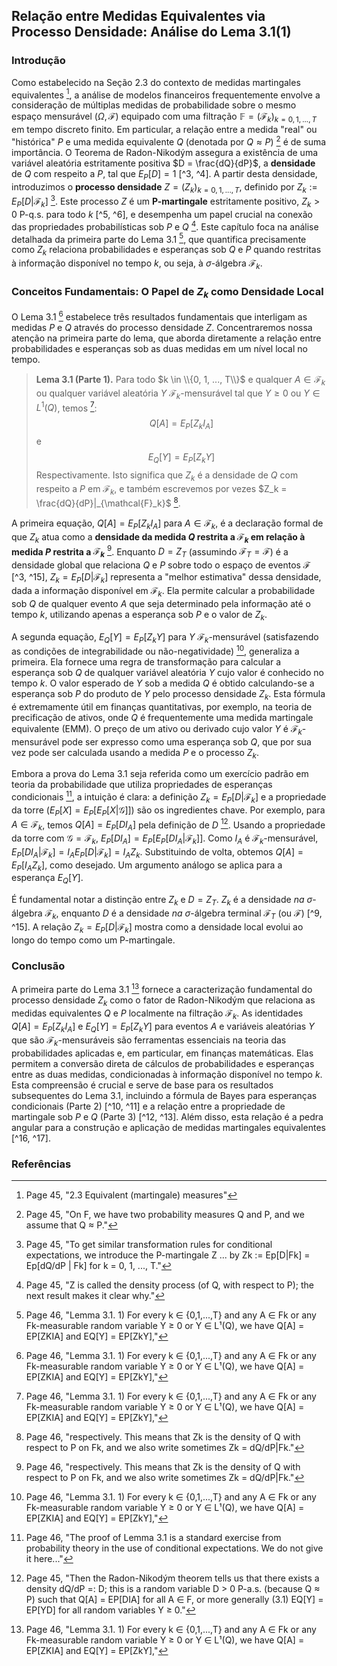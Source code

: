 ## Relação entre Medidas Equivalentes via Processo Densidade: Análise do Lema 3.1(1)

### Introdução

Como estabelecido na Seção 2.3 do contexto de medidas martingales equivalentes [^1], a análise de modelos financeiros frequentemente envolve a consideração de múltiplas medidas de probabilidade sobre o mesmo espaço mensurável $(\Omega, \mathcal{F})$ equipado com uma filtração $\mathbb{F} = (\mathcal{F}_k)_{k=0,1,...,T}$ em tempo discreto finito. Em particular, a relação entre a medida "real" ou "histórica" $P$ e uma medida equivalente $Q$ (denotada por $Q \approx P$) [^2] é de suma importância. O Teorema de Radon-Nikodým assegura a existência de uma variável aleatória estritamente positiva $D = \frac{dQ}{dP}$, a **densidade** de $Q$ com respeito a $P$, tal que $E_P[D] = 1$ [^3, ^4]. A partir desta densidade, introduzimos o **processo densidade** $Z = (Z_k)_{k=0,1,...,T}$, definido por $Z_k := E_P[D|\mathcal{F}_k]$ [^5]. Este processo $Z$ é um **P-martingale** estritamente positivo, $Z_k > 0$ P-q.s. para todo $k$ [^5, ^6], e desempenha um papel crucial na conexão das propriedades probabilísticas sob $P$ e $Q$ [^7]. Este capítulo foca na análise detalhada da primeira parte do Lema 3.1 [^8], que quantifica precisamente como $Z_k$ relaciona probabilidades e esperanças sob $Q$ e $P$ quando restritas à informação disponível no tempo $k$, ou seja, à $\sigma$-álgebra $\mathcal{F}_k$.

### Conceitos Fundamentais: O Papel de $Z_k$ como Densidade Local

O Lema 3.1 [^8] estabelece três resultados fundamentais que interligam as medidas $P$ e $Q$ através do processo densidade $Z$. Concentraremos nossa atenção na primeira parte do lema, que aborda diretamente a relação entre probabilidades e esperanças sob as duas medidas em um nível local no tempo.

> **Lema 3.1 (Parte 1).** Para todo $k \in \\{0, 1, ..., T\\}$ e qualquer $A \in \mathcal{F}_k$ ou qualquer variável aleatória $Y$ $\mathcal{F}_k$-mensurável tal que $Y \ge 0$ ou $Y \in L^1(Q)$, temos [^8]:
> $$ Q[A] = E_P[Z_k I_A] $$
> e
> $$ E_Q[Y] = E_P[Z_k Y] $$
> Respectivamente. Isto significa que $Z_k$ é a densidade de $Q$ com respeito a $P$ em $\mathcal{F}_k$, e também escrevemos por vezes $Z_k = \frac{dQ}{dP}|_{\mathcal{F}_k}$ [^9].

A primeira equação, $Q[A] = E_P[Z_k I_A]$ para $A \in \mathcal{F}_k$, é a declaração formal de que $Z_k$ atua como a **densidade da medida $Q$ restrita a $\mathcal{F}_k$ em relação à medida $P$ restrita a $\mathcal{F}_k$** [^9]. Enquanto $D = Z_T$ (assumindo $\mathcal{F}_T = \mathcal{F}$) é a densidade global que relaciona $Q$ e $P$ sobre todo o espaço de eventos $\mathcal{F}$ [^3, ^15], $Z_k = E_P[D|\mathcal{F}_k]$ representa a "melhor estimativa" dessa densidade, dada a informação disponível em $\mathcal{F}_k$. Ela permite calcular a probabilidade sob $Q$ de qualquer evento $A$ que seja determinado pela informação até o tempo $k$, utilizando apenas a esperança sob $P$ e o valor de $Z_k$.

A segunda equação, $E_Q[Y] = E_P[Z_k Y]$ para $Y$ $\mathcal{F}_k$-mensurável (satisfazendo as condições de integrabilidade ou não-negatividade) [^8], generaliza a primeira. Ela fornece uma regra de transformação para calcular a esperança sob $Q$ de qualquer variável aleatória $Y$ cujo valor é conhecido no tempo $k$. O valor esperado de $Y$ sob a medida $Q$ é obtido calculando-se a esperança sob $P$ do produto de $Y$ pelo processo densidade $Z_k$. Esta fórmula é extremamente útil em finanças quantitativas, por exemplo, na teoria de precificação de ativos, onde $Q$ é frequentemente uma medida martingale equivalente (EMM). O preço de um ativo ou derivado cujo valor $Y$ é $\mathcal{F}_k$-mensurável pode ser expresso como uma esperança sob $Q$, que por sua vez pode ser calculada usando a medida $P$ e o processo $Z_k$.

Embora a prova do Lema 3.1 seja referida como um exercício padrão em teoria da probabilidade que utiliza propriedades de esperanças condicionais [^14], a intuição é clara: a definição $Z_k = E_P[D|\mathcal{F}_k]$ e a propriedade da torre ($E_P[X] = E_P[E_P[X|\mathcal{G}]]$) são os ingredientes chave. Por exemplo, para $A \in \mathcal{F}_k$, temos $Q[A] = E_P[D I_A]$ pela definição de $D$ [^3]. Usando a propriedade da torre com $\mathcal{G} = \mathcal{F}_k$, $E_P[D I_A] = E_P[E_P[D I_A | \mathcal{F}_k]]$. Como $I_A$ é $\mathcal{F}_k$-mensurável, $E_P[D I_A | \mathcal{F}_k] = I_A E_P[D | \mathcal{F}_k] = I_A Z_k$. Substituindo de volta, obtemos $Q[A] = E_P[I_A Z_k]$, como desejado. Um argumento análogo se aplica para a esperança $E_Q[Y]$.

É fundamental notar a distinção entre $Z_k$ e $D = Z_T$. $Z_k$ é a densidade *na* $\sigma$-álgebra $\mathcal{F}_k$, enquanto $D$ é a densidade *na* $\sigma$-álgebra terminal $\mathcal{F}_T$ (ou $\mathcal{F}$) [^9, ^15]. A relação $Z_k = E_P[D|\mathcal{F}_k]$ mostra como a densidade local evolui ao longo do tempo como um P-martingale.

### Conclusão

A primeira parte do Lema 3.1 [^8] fornece a caracterização fundamental do processo densidade $Z_k$ como o fator de Radon-Nikodým que relaciona as medidas equivalentes $Q$ e $P$ localmente na filtração $\mathcal{F}_k$. As identidades $Q[A] = E_P[Z_k I_A]$ e $E_Q[Y] = E_P[Z_k Y]$ para eventos $A$ e variáveis aleatórias $Y$ que são $\mathcal{F}_k$-mensuráveis são ferramentas essenciais na teoria das probabilidades aplicadas e, em particular, em finanças matemáticas. Elas permitem a conversão direta de cálculos de probabilidades e esperanças entre as duas medidas, condicionadas à informação disponível no tempo $k$. Esta compreensão é crucial e serve de base para os resultados subsequentes do Lema 3.1, incluindo a fórmula de Bayes para esperanças condicionais (Parte 2) [^10, ^11] e a relação entre a propriedade de martingale sob $P$ e $Q$ (Parte 3) [^12, ^13]. Além disso, esta relação é a pedra angular para a construção e aplicação de medidas martingales equivalentes [^16, ^17].

### Referências

[^1]: Page 45, "2.3 Equivalent (martingale) measures"
[^2]: Page 45, "On F, we have two probability measures Q and P, and we assume that Q ≈ P."
[^3]: Page 45, "Then the Radon-Nikodým theorem tells us that there exists a density dQ/dP =: D; this is a random variable D > 0 P-a.s. (because Q ≈ P) such that Q[A] = EP[DIA] for all A ∈ F, or more generally (3.1) EQ[Y] = EP[YD] for all random variables Y ≥ 0."
[^4]: Page 45, "In particular, Ep[D] = EQ[1] = 1."
[^5]: Page 45, "To get similar transformation rules for conditional expectations, we introduce the P-martingale Z ... by Zk := Ep[D|Fk] = Ep[dQ/dP | Fk] for k = 0, 1, ..., T."
[^6]: Page 45, "Because D > 0 P-a.s., the process Z = (Zk)k=0,1,...,T is strictly positive in the sense that Zk > 0 P-a.s. for each k..."
[^7]: Page 45, "Z is called the density process (of Q, with respect to P); the next result makes it clear why."
[^8]: Page 46, "Lemma 3.1. 1) For every k ∈ {0,1,...,T} and any A ∈ Fk or any Fk-measurable random variable Y ≥ 0 or Y ∈ L¹(Q), we have Q[A] = EP[ZKIA] and EQ[Y] = EP[ZkY],"
[^9]: Page 46, "respectively. This means that Zk is the density of Q with respect to P on Fk, and we also write sometimes Zk = dQ/dP|Fk."
[^10]: Page 46, "2) If j ≤ k and Uk is Fk-measurable and either ≥ 0 or in L¹(Q), then we have the Bayes formula (3.2) EQ[Uk|Fj] = (1/Zj) EP[ZkUk | Fj] Q-a.s."
[^11]: Page 46, "This tells us how conditional expectations under Q and P are related to each other."
[^12]: Page 46, "3) A process N = (Nk)k=0,1,...,T which is adapted to IF is a Q-martingale if and only if the product ZN is a P-martingale."
[^13]: Page 46, "This tells us how martingale properties under P and Q are related to each other."
[^14]: Page 46, "The proof of Lemma 3.1 is a standard exercise from probability theory in the use of conditional expectations. We do not give it here..."
[^15]: Page 46, "Note that if FT is smaller than F, we have ZT ≠ D in general."
[^16]: Page 47, "This shows that the ratios Dk play the role of “one-step conditional densities” of Q with respect to P." (Refers to Dk = Zk/Zk-1 defined on page 46).
[^17]: Page 47, "The above parametrisation is very simple and yet very useful when we want to construct an equivalent martingale measure for a given process S."

<!-- END -->